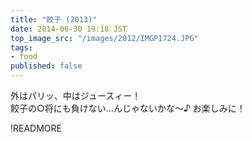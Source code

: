 ```yaml
---
title: "餃子 (2013)"
date: 2014-06-30 19:18 JST
top_image_src: "/images/2012/IMGP1724.JPG"
tags:
- food
published: false
---
```

外はパリッ、中はジュースィー！  
餃子の○将にも負けない...んじゃないかな～♪
お楽しみに！

!READMORE